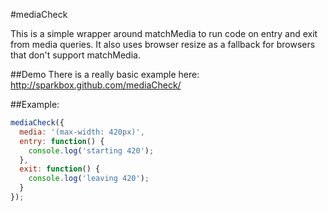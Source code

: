 #mediaCheck

This is a simple wrapper around matchMedia to run code on entry and exit from media queries. It also uses browser resize as a fallback for browsers that don't support matchMedia.


##Demo
There is a really basic example here: http://sparkbox.github.com/mediaCheck/


##Example:

```javascript
mediaCheck({
  media: '(max-width: 420px)',
  entry: function() {
    console.log('starting 420');
  },
  exit: function() {
    console.log('leaving 420');
  }
});
```